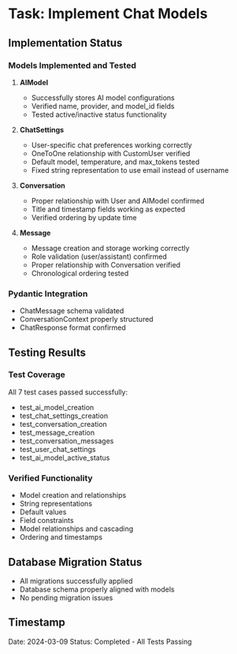 # Task: Implement Chat Models

## Implementation Status

### Models Implemented and Tested

1. **AIModel**

   - Successfully stores AI model configurations
   - Verified name, provider, and model_id fields
   - Tested active/inactive status functionality

2. **ChatSettings**

   - User-specific chat preferences working correctly
   - OneToOne relationship with CustomUser verified
   - Default model, temperature, and max_tokens tested
   - Fixed string representation to use email instead of username

3. **Conversation**

   - Proper relationship with User and AIModel confirmed
   - Title and timestamp fields working as expected
   - Verified ordering by update time

4. **Message**
   - Message creation and storage working correctly
   - Role validation (user/assistant) confirmed
   - Proper relationship with Conversation verified
   - Chronological ordering tested

### Pydantic Integration

- ChatMessage schema validated
- ConversationContext properly structured
- ChatResponse format confirmed

## Testing Results

### Test Coverage

All 7 test cases passed successfully:

- test_ai_model_creation
- test_chat_settings_creation
- test_conversation_creation
- test_message_creation
- test_conversation_messages
- test_user_chat_settings
- test_ai_model_active_status

### Verified Functionality

- Model creation and relationships
- String representations
- Default values
- Field constraints
- Model relationships and cascading
- Ordering and timestamps

## Database Migration Status

- All migrations successfully applied
- Database schema properly aligned with models
- No pending migration issues

## Timestamp

Date: 2024-03-09
Status: Completed - All Tests Passing

